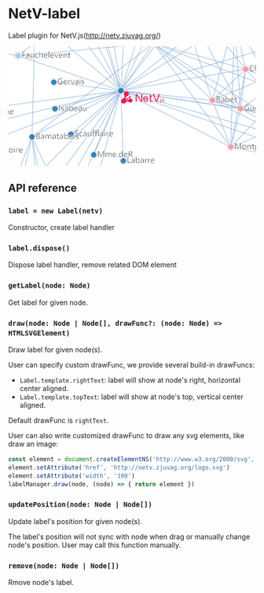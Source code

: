 # NetV-label

Label plugin for NetV.js(http://netv.zjuvag.org/)

![label](./images/label.png)

## API reference

### `label = new Label(netv)`

Constructor, create label handler

### `label.dispose()`

Dispose label handler, remove related DOM element

### `getLabel(node: Node)`

Get label for given node.

### `draw(node: Node | Node[], drawFunc?: (node: Node) => HTMLSVGElement)`

Draw label for given node(s).

User can specify custom drawFunc, we provide several build-in drawFuncs:

* `Label.template.rightText`: label will show at node's right, horizontal center aligned.
* `Label.template.topText`: label will show at node's top, vertical center aligned.

Default drawFunc is `rightText`.

User can also write customized drawFunc to draw any svg elements, like draw an image:

```js
const element = document.createElementNS('http://www.w3.org/2000/svg', 'image')
element.setAttribute('href', 'http://netv.zjuvag.org/logo.svg')
element.setAttribute('width', '100')
labelManager.draw(node, (node) => { return element })
```

### `updatePosition(node: Node | Node[])`

Update label's position for given node(s).

The label's position will not sync with node when drag or manually change node's position. User may call this function manually.

### `remove(node: Node | Node[])`

Rmove node's label.